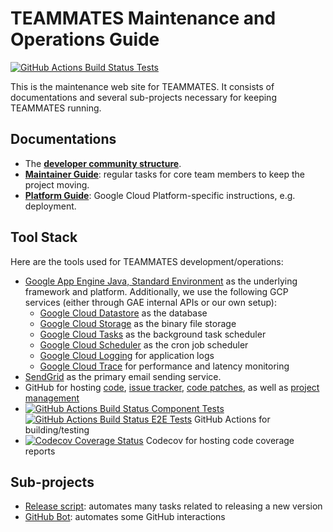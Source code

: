 # TEAMMATES Maintenance and Operations Guide

[![GitHub Actions Build Status Tests](https://github.com/TEAMMATES/teammates-ops/workflows/Tests/badge.svg)](https://github.com/TEAMMATES/teammates-ops/actions)

This is the maintenance web site for TEAMMATES. It consists of documentations and several sub-projects necessary for keeping TEAMMATES running.

## Documentations

* The [**developer community structure**](community.md).
* [**Maintainer Guide**](maintainer-guide.md): regular tasks for core team members to keep the project moving.
* [**Platform Guide**](platform-guide.md): Google Cloud Platform-specific instructions, e.g. deployment.

## Tool Stack

Here are the tools used for TEAMMATES development/operations:

* [Google App Engine Java, Standard Environment](https://cloud.google.com/appengine/docs/standard/java/) as the underlying framework and platform. Additionally, we use the following GCP services (either through GAE internal APIs or our own setup):
  * [Google Cloud Datastore](https://cloud.google.com/datastore/) as the database
  * [Google Cloud Storage](https://cloud.google.com/storage) as the binary file storage
  * [Google Cloud Tasks](https://cloud.google.com/tasks/) as the background task scheduler
  * [Google Cloud Scheduler](https://cloud.google.com/scheduler/) as the cron job scheduler
  * [Google Cloud Logging](https://cloud.google.com/logging/) for application logs
  * [Google Cloud Trace](https://cloud.google.com/trace/) for performance and latency monitoring
* [SendGrid](https://sendgrid.com/) as the primary email sending service.
* GitHub for hosting [code](https://github.com/TEAMMATES/teammates), [issue tracker](https://github.com/TEAMMATES/teammates/issues), [code patches](https://github.com/TEAMMATES/teammates/pulls), as well as [project management](https://github.com/TEAMMATES/teammates/projects)
* [![GitHub Actions Build Status Component Tests](https://github.com/TEAMMATES/teammates/workflows/Component%20Tests/badge.svg)](https://github.com/TEAMMATES/teammates/actions) [![GitHub Actions Build Status E2E Tests](https://github.com/TEAMMATES/teammates/workflows/E2E%20Tests/badge.svg)](https://github.com/TEAMMATES/teammates/actions) GitHub Actions for building/testing
* [![Codecov Coverage Status](https://codecov.io/gh/TEAMMATES/teammates/branch/master/graph/badge.svg)](https://codecov.io/gh/TEAMMATES/teammates) Codecov for hosting code coverage reports

## Sub-projects

- [Release script](release-script): automates many tasks related to releasing a new version
- [GitHub Bot](github-bot): automates some GitHub interactions
